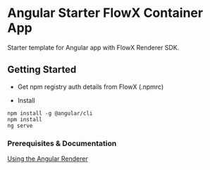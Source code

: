# Angular Starter FlowX Container App

Starter template for Angular app with FlowX Renderer SDK.

## Getting Started

* Get npm registry auth details from FlowX (.npmrc)

* Install 
```
npm install -g @angular/cli
npm install
ng serve
```

### Prerequisites & Documentation

[Using the Angular Renderer](https://docs.flowx.ai/docs/platform-deep-dive/core-components/renderer-sdks/angular-renderer)

